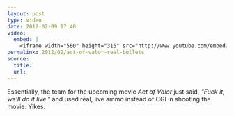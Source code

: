 ```yaml
---
layout: post
type: video
date: 2012-02-09 17:40
video: 
  embed: |
    <iframe width="560" height="315" src="http://www.youtube.com/embed/2goj9tiZi68" frameborder="0" allowfullscreen></iframe>
permalink: 2012/02/act-of-valor-real-bullets
source: 
  title: 
  url: 
---
```


Essentially, the team for the upcoming movie _Act of Valor_ just said, _"Fuck it, we'll do it live."_ and used real, live ammo instead of CGI in shooting the movie. Yikes.
